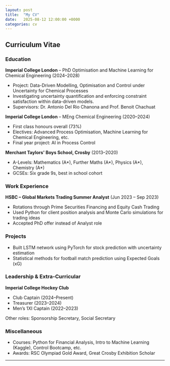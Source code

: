 ```yaml
---
layout: post
title:  "My CV"
date:   2025-08-12 12:00:00 +0000
categories: cv
---
```



## Curriculum Vitae

### Education

**Imperial College London** – PhD Optimisation and Machine Learning for Chemical Engineering (2024–2028)  
- Project: Data-Driven Modelling, Optimisation and Control under Uncertainty for Chemical Processes  
- Investigating uncertainty quantification and enforcing constraint satisfaction within data-driven models.  
- Supervisors: Dr. Antonio Del Rio Chanona and Prof. Benoit Chachuat

**Imperial College London** – MEng Chemical Engineering (2020–2024)  
- First class honours overall (73%)  
- Electives: Advanced Process Optimisation, Machine Learning for Chemical Engineering, etc.  
- Final year project: AI in Process Control
  
**Merchant Taylors' Boys School, Crosby** (2013–2020)  
- A-Levels: Mathematics (A*), Further Maths (A*), Physics (A*), Chemistry (A*)  
- GCSEs: Six grade 9s, best in school cohort

### Work Experience

**HSBC – Global Markets Trading Summer Analyst** (Jun 2023 – Sep 2023)  
- Rotations through Prime Securities Financing and Equity Cash Trading  
- Used Python for client position analysis and Monte Carlo simulations for trading ideas  
- Accepted PhD offer instead of Analyst role

### Projects

- Built LSTM network using PyTorch for stock prediction with uncertainty estimation  
- Statistical methods for football match prediction using Expected Goals (xG)

### Leadership & Extra-Curricular

**Imperial College Hockey Club**  
- Club Captain (2024–Present)  
- Treasurer (2023–2024)  
- Men’s 1XI Captain (2022–2023)  

Other roles: Sponsorship Secretary, Social Secretary

### Miscellaneous

- Courses: Python for Financial Analysis, Intro to Machine Learning (Kaggle), Control Bootcamp, etc.  
- Awards: RSC Olympiad Gold Award, Great Crosby Exhibition Scholar  

---